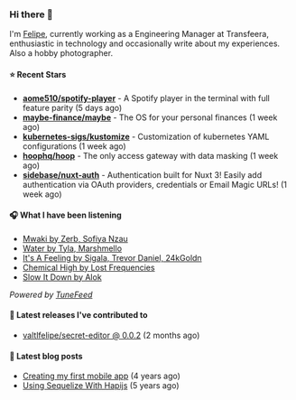 ### Hi there 👋

I'm [Felipe](https://felipevm.com), currently working as a Engineering Manager at Transfeera, enthusiastic in technology and occasionally write about my experiences. Also a hobby photographer.

#### ⭐ Recent Stars
- **[aome510/spotify-player](https://github.com/aome510/spotify-player)** - A Spotify player in the terminal with full feature parity (5 days ago)
- **[maybe-finance/maybe](https://github.com/maybe-finance/maybe)** - The OS for your personal finances (1 week ago)
- **[kubernetes-sigs/kustomize](https://github.com/kubernetes-sigs/kustomize)** - Customization of kubernetes YAML configurations (1 week ago)
- **[hoophq/hoop](https://github.com/hoophq/hoop)** - The only access gateway with data masking (1 week ago)
- **[sidebase/nuxt-auth](https://github.com/sidebase/nuxt-auth)** - Authentication built for Nuxt 3! Easily add authentication via OAuth providers, credentials or Email Magic URLs! (1 week ago)

#### 🎧 What I have been listening
- [Mwaki by Zerb, Sofiya Nzau](https://open.spotify.com/track/4HDC7Mo6uLTujRvHymiXDf)
- [Water by Tyla, Marshmello](https://open.spotify.com/track/4Q2IUQo8YuoCqiRrDazKK4)
- [It&#39;s A Feeling by Sigala, Trevor Daniel, 24kGoldn](https://open.spotify.com/track/3py9E6Yll3JY9VKQEaZzP8)
- [Chemical High by Lost Frequencies](https://open.spotify.com/track/01mt0RLXC0DQ4VPQpV6WWy)
- [Slow It Down by Alok](https://open.spotify.com/track/23v6B1oaC1GeDGbDXXR2QD)

_Powered by [TuneFeed](https://tunefeed.app?ref=valtlfelipe-gh-profile)_ 

#### 🚀 Latest releases I've contributed to


- [valtlfelipe/secret-editor @ 0.0.2](https://github.com/valtlfelipe/secret-editor/releases/tag/0.0.2) (2 months ago)

#### 📄 Latest blog posts
- [Creating my first mobile app](https://felipevm.com/posts/creating-my-first-mobile-app/) (4 years ago)
- [Using Sequelize With Hapijs](https://felipevm.com/posts/using-sequelize-with-hapijs/) (5 years ago)
